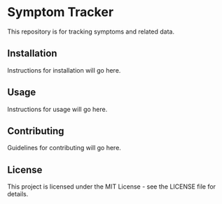 # Symptom Tracker

This repository is for tracking symptoms and related data.

## Installation

Instructions for installation will go here.

## Usage

Instructions for usage will go here.

## Contributing

Guidelines for contributing will go here.

## License

This project is licensed under the MIT License - see the LICENSE file for details.